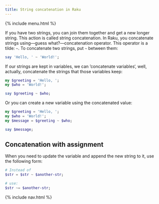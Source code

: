 ```yaml
---
title: String concatenation in Raku
---
```


{% include menu.html %}

If you have two strings, you can join them together and get a new longer string. This action is called string concatenation. In Raku, you concatenate strings using—guess what?—concatenation operator. This operator is a tilde: `~`. To concatenate two strings, put `~` between them:

```raku
say 'Hello, ' ~ 'World!';
```

If our strings are kept in variables, we can ’concatenate variables‘, well, actually, concatenate the strings that those variables keep:

```raku
my $greeting = 'Hello, ';
my $who = 'World!';

say $greeting ~ $who;
```

Or you can create a new variable using the concatenated value:

```raku
my $greeting = 'Hello, ';
my $who = 'World!';
my $message = $greeting ~ $who;

say $message;
```

## Concatenation with assignment

When you need to update the variable and append the new string to it, use the following form:

```raku
# Instead of 
$str = $str ~ $another-str;

# use:
$str ~= $another-str;
```

{% include nav.html %}
